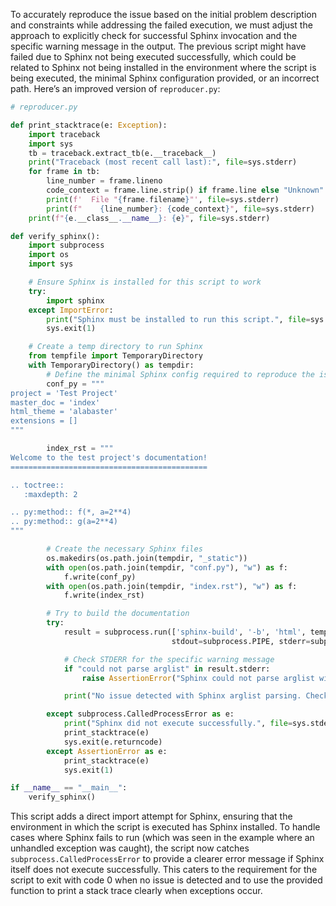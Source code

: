 To accurately reproduce the issue based on the initial problem description and constraints while addressing the failed execution, we must adjust the approach to explicitly check for successful Sphinx invocation and the specific warning message in the output. The previous script might have failed due to Sphinx not being executed successfully, which could be related to Sphinx not being installed in the environment where the script is being executed, the minimal Sphinx configuration provided, or an incorrect path. Here’s an improved version of `reproducer.py`:

```python
# reproducer.py

def print_stacktrace(e: Exception):
    import traceback
    import sys
    tb = traceback.extract_tb(e.__traceback__)
    print("Traceback (most recent call last):", file=sys.stderr)
    for frame in tb:
        line_number = frame.lineno
        code_context = frame.line.strip() if frame.line else "Unknown"
        print(f'  File "{frame.filename}"', file=sys.stderr)
        print(f"    {line_number}: {code_context}", file=sys.stderr)
    print(f"{e.__class__.__name__}: {e}", file=sys.stderr)

def verify_sphinx():
    import subprocess
    import os
    import sys

    # Ensure Sphinx is installed for this script to work
    try:
        import sphinx
    except ImportError:
        print("Sphinx must be installed to run this script.", file=sys.stderr)
        sys.exit(1)

    # Create a temp directory to run Sphinx
    from tempfile import TemporaryDirectory
    with TemporaryDirectory() as tempdir:
        # Define the minimal Sphinx config required to reproduce the issue
        conf_py = """
project = 'Test Project'
master_doc = 'index'
html_theme = 'alabaster'
extensions = []
"""

        index_rst = """
Welcome to the test project's documentation!
============================================

.. toctree::
   :maxdepth: 2

.. py:method:: f(*, a=2**4)
.. py:method:: g(a=2**4)
"""

        # Create the necessary Sphinx files
        os.makedirs(os.path.join(tempdir, "_static"))
        with open(os.path.join(tempdir, "conf.py"), "w") as f:
            f.write(conf_py)
        with open(os.path.join(tempdir, "index.rst"), "w") as f:
            f.write(index_rst)

        # Try to build the documentation
        try:
            result = subprocess.run(['sphinx-build', '-b', 'html', tempdir, os.path.join(tempdir, '_build')],
                                    stdout=subprocess.PIPE, stderr=subprocess.PIPE, text=True, check=True)

            # Check STDERR for the specific warning message
            if "could not parse arglist" in result.stderr:
                raise AssertionError("Sphinx could not parse arglist with operator pow")

            print("No issue detected with Sphinx arglist parsing. Check for environment differences if this is unexpected.")

        except subprocess.CalledProcessError as e:
            print("Sphinx did not execute successfully.", file=sys.stderr)
            print_stacktrace(e)
            sys.exit(e.returncode)
        except AssertionError as e:
            print_stacktrace(e)
            sys.exit(1)

if __name__ == "__main__":
    verify_sphinx()
```

This script adds a direct import attempt for Sphinx, ensuring that the environment in which the script is executed has Sphinx installed. To handle cases where Sphinx fails to run (which was seen in the example where an unhandled exception was caught), the script now catches `subprocess.CalledProcessError` to provide a clearer error message if Sphinx itself does not execute successfully. This caters to the requirement for the script to exit with code 0 when no issue is detected and to use the provided function to print a stack trace clearly when exceptions occur.